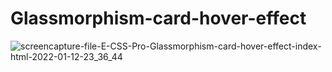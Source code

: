 # Glassmorphism-card-hover-effect

![screencapture-file-E-CSS-Pro-Glassmorphism-card-hover-effect-index-html-2022-01-12-23_36_44](https://raw.githubusercontent.com/i-saumitra/Voice-controlled-MP3-Player/master/screencapture-file-E-CSS-Pro-Glassmorphism-card-hover-effect-index-html-2022-01-12-23_36_44.png)
